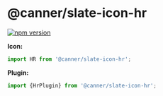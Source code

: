 # @canner/slate-icon-hr

[![npm version](https://badge.fury.io/js/%40canner%2Fslate-icon-hr.svg)](https://badge.fury.io/js/%40canner%2Fslate-icon-hr)

**Icon:**

```js
import HR from '@canner/slate-icon-hr';
```

**Plugin:**

```js
import {HrPlugin} from '@canner/slate-icon-hr';
```
